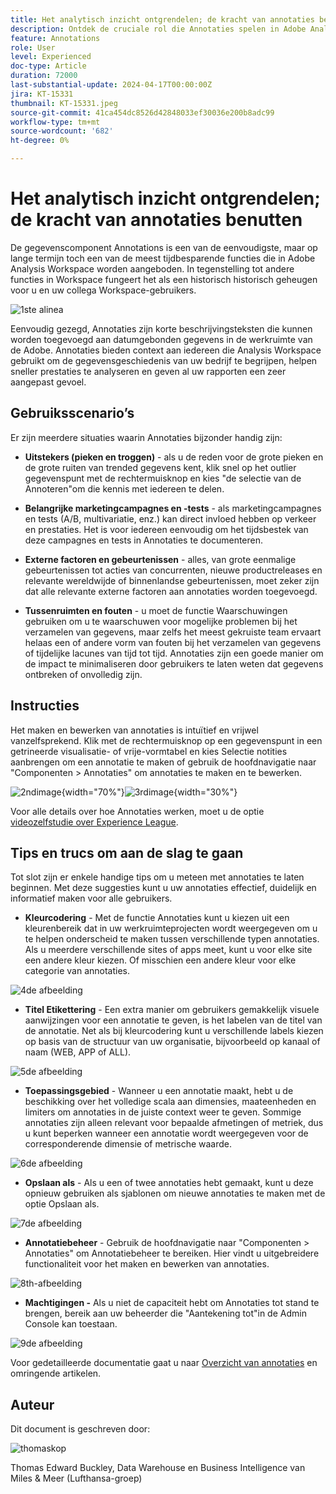 ```yaml
---
title: Het analytisch inzicht ontgrendelen; de kracht van annotaties benutten
description: Ontdek de cruciale rol die Annotaties spelen in Adobe Analysis Workspace en profiteer van praktische tips voor het maximaliseren van hun gebruik. Verhoog uw kennis van gegevens en vergroot uw samenwerking tot nieuwe hoogten, waardoor u onderweg rijkere analytische inzichten kunt verkrijgen.
feature: Annotations
role: User
level: Experienced
doc-type: Article
duration: 72000
last-substantial-update: 2024-04-17T00:00:00Z
jira: KT-15331
thumbnail: KT-15331.jpeg
source-git-commit: 41ca454dc8526d42848033ef30036e200b8adc99
workflow-type: tm+mt
source-wordcount: '682'
ht-degree: 0%

---
```



# Het analytisch inzicht ontgrendelen; de kracht van annotaties benutten

De gegevenscomponent Annotations is een van de eenvoudigste, maar op lange termijn toch een van de meest tijdbesparende functies die in Adobe Analysis Workspace worden aangeboden. In tegenstelling tot andere functies in Workspace fungeert het als een historisch historisch geheugen voor u en uw collega Workspace-gebruikers.

![1ste alinea](assets/1stgraph.png)

Eenvoudig gezegd, Annotaties zijn korte beschrijvingsteksten die kunnen worden toegevoegd aan datumgebonden gegevens in de werkruimte van de Adobe. Annotaties bieden context aan iedereen die Analysis Workspace gebruikt om de gegevensgeschiedenis van uw bedrijf te begrijpen, helpen sneller prestaties te analyseren en geven al uw rapporten een zeer aangepast gevoel.

## Gebruiksscenario’s

Er zijn meerdere situaties waarin Annotaties bijzonder handig zijn:

- **Uitstekers (pieken en troggen)** - als u de reden voor de grote pieken en de grote ruiten van trended gegevens kent, klik snel op het outlier gegevenspunt met de rechtermuisknop en kies &quot;de selectie van de Annoteren&quot;om die kennis met iedereen te delen.

- **Belangrijke marketingcampagnes en -tests** - als marketingcampagnes en tests (A/B, multivariatie, enz.) kan direct invloed hebben op verkeer en prestaties. Het is voor iedereen eenvoudig om het tijdsbestek van deze campagnes en tests in Annotaties te documenteren.

- **Externe factoren en gebeurtenissen** - alles, van grote eenmalige gebeurtenissen tot acties van concurrenten, nieuwe productreleases en relevante wereldwijde of binnenlandse gebeurtenissen, moet zeker zijn dat alle relevante externe factoren aan annotaties worden toegevoegd.

- **Tussenruimten en fouten** - u moet de functie Waarschuwingen gebruiken om u te waarschuwen voor mogelijke problemen bij het verzamelen van gegevens, maar zelfs het meest gekruiste team ervaart helaas een of andere vorm van fouten bij het verzamelen van gegevens of tijdelijke lacunes van tijd tot tijd. Annotaties zijn een goede manier om de impact te minimaliseren door gebruikers te laten weten dat gegevens ontbreken of onvolledig zijn.

## Instructies

Het maken en bewerken van annotaties is intuïtief en vrijwel vanzelfsprekend. Klik met de rechtermuisknop op een gegevenspunt in een getrineerde visualisatie- of vrije-vormtabel en kies Selectie notities aanbrengen om een annotatie te maken of gebruik de hoofdnavigatie naar &quot;Componenten > Annotaties&quot; om annotaties te maken en te bewerken.

![2ndimage](assets/2ndimage.png){width="70%"}![3rdimage](assets/3rdimage.png){width="30%"}


Voor alle details over hoe Annotaties werken, moet u de optie [videozelfstudie over Experience League](https://experienceleague.adobe.com/en/docs/analytics-learn/tutorials/analysis-workspace/navigating-workspace-projects/annotations-in-analysis-workspace).

## Tips en trucs om aan de slag te gaan

Tot slot zijn er enkele handige tips om u meteen met annotaties te laten beginnen.  Met deze suggesties kunt u uw annotaties effectief, duidelijk en informatief maken voor alle gebruikers.

- **Kleurcodering** - Met de functie Annotaties kunt u kiezen uit een kleurenbereik dat in uw werkruimteprojecten wordt weergegeven om u te helpen onderscheid te maken tussen verschillende typen annotaties. Als u meerdere verschillende sites of apps meet, kunt u voor elke site een andere kleur kiezen. Of misschien een andere kleur voor elke categorie van annotaties.

![4de afbeelding](assets/4thimage.png)

- **Titel Etikettering** - Een extra manier om gebruikers gemakkelijk visuele aanwijzingen voor een annotatie te geven, is het labelen van de titel van de annotatie. Net als bij kleurcodering kunt u verschillende labels kiezen op basis van de structuur van uw organisatie, bijvoorbeeld op kanaal of naam (WEB, APP of ALL).

![5de afbeelding](assets/5thimage.png)

- **Toepassingsgebied** - Wanneer u een annotatie maakt, hebt u de beschikking over het volledige scala aan dimensies, maateenheden en limiters om annotaties in de juiste context weer te geven. Sommige annotaties zijn alleen relevant voor bepaalde afmetingen of metriek, dus u kunt beperken wanneer een annotatie wordt weergegeven voor de corresponderende dimensie of metrische waarde.

![6de afbeelding](assets/6thimage.png)

- **Opslaan als** - Als u een of twee annotaties hebt gemaakt, kunt u deze opnieuw gebruiken als sjablonen om nieuwe annotaties te maken met de optie Opslaan als.

![7de afbeelding](assets/7thimage.png)

- **Annotatiebeheer** - Gebruik de hoofdnavigatie naar &quot;Componenten > Annotaties&quot; om Annotatiebeheer te bereiken. Hier vindt u uitgebreidere functionaliteit voor het maken en bewerken van annotaties.

![8th-afbeelding](assets/8thimage.png)


- **Machtigingen -** Als u niet de capaciteit hebt om Annotaties tot stand te brengen, bereik aan uw beheerder die &quot;Aantekening tot&quot;in de Admin Console kan toestaan.

![9de afbeelding](assets/9thimage.png)

Voor gedetailleerde documentatie gaat u naar [Overzicht van annotaties](https://experienceleague.adobe.com/en/docs/analytics/analyze/analysis-workspace/components/annotations/overview) en omringende artikelen.

## Auteur

Dit document is geschreven door:

![thomaskop](assets/thomas-headshot.png)

Thomas Edward Buckley, Data Warehouse en Business Intelligence van Miles &amp; Meer (Lufthansa-groep)
